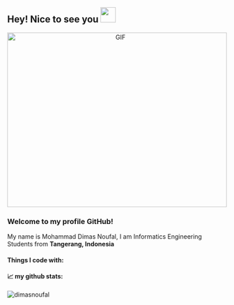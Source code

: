 ## Hey! Nice to see you <img src="https://github.com/TheDudeThatCode/TheDudeThatCode/blob/master/Assets/Hi.gif" width="35" />

<p align="center">
<img alt="GIF" src="https://github.com/abhisheknaiidu/abhisheknaiidu/blob/master/code.gif?raw=true" width="100%" height="400" />

<h3>Welcome to my profile GitHub!</h3>
<p>My name is Mohammad Dimas Noufal, I am Informatics Engineering Students from <b>Tangerang, Indonesia</b></p>

<h4>Things I code with: </h4>

<h4>📈 my github stats: </h4>
<img src="https://github-readme-stats.vercel.app/api?username=dimasnoufal&show_icons=true&theme=react" alt="dimasnoufal" />
